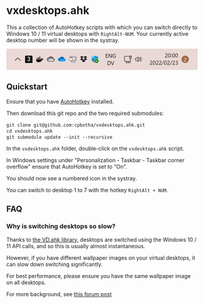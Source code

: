 # vxdesktops.ahk

This a collection of AutoHotkey scripts with which you can switch directly to
Windows 10 / 11 virtual desktops with `RightAlt-NUM`. Your currently active
desktop number will be shown in the systray.

![vxdesktops numbered systray icon](screenshots/vxdesktops-screenshot-2022-02-23.png)

## Quickstart

Ensure that you have [AutoHotkey](https://www.autohotkey.com/) installed.

Then download this git repo and the two required submodules:

```shell
git clone git@github.com:cpbotha/vxdesktops.ahk.git
cd vxdesktops.ahk
git submodule update --init --recursive
```

In the `vxdesktops.ahk` folder, double-click on the `vxdesktops.ahk` script.

In Windows settings under "Personalization - Taskbar - Taskbar corner overflow"
ensure that AutoHotkey is set to "On".

You should now see a numbered icon in the systray.

You can switch to desktop 1 to 7 with the hotkey `RightAlt + NUM`.

## FAQ
### Why is switching desktops so slow?

Thanks to [the VD.ahk library](https://github.com/FuPeiJiang/VD.ahk), desktops
are switched using the Windows 10 / 11 API calls, and so this is usually almost
instantaneous.

However, if you have different wallpaper images on your virtual desktops, it can
slow down switching significantly.

For best performance, please ensure you have the same wallpaper image on all
desktops.

For more background, see [this forum
post](https://techcommunity.microsoft.com/t5/microsoft-bing/bing-wallpaper-app-issue-on-win-11-with-multiple-desktops/m-p/2969683)